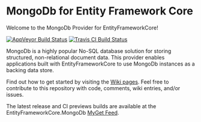 # MongoDb for Entity Framework Core
Welcome to the MongoDb Provider for EntityFrameworkCore!

[![AppVeyor Build Status](https://ci.appveyor.com/api/projects/status/iip86emc94ncp0ao?svg=true&style=flat-square)](https://ci.appveyor.com/project/crhairr/entityframeworkcore-mongodb/) [![Travis CI Build Status](https://travis-ci.org/BlueshiftSoftware/EntityFrameworkCore.svg?branch=develop&label=travis-ci&style=flat-square)](https://travis-ci.org/BlueshiftSoftware/EntityFrameworkCore)

MongoDb is a highly popular No-SQL database solution for storing structured, non-relational document data. This provider enables applications built with EntityFrameworkCore to use MongoDb instances as a backing data store.

Find out how to get started by visiting the [Wiki pages](https://github.com/crhairr/EntityFrameworkCore.MongoDb/wiki). Feel free to contribute to this repository with code, comments, wiki entries, and/or issues.

The latest release and CI previews builds are available at the EntityFrameworkCore.MongoDb [MyGet Feed](https://www.myget.org/gallery/efcore-mongodb/).
